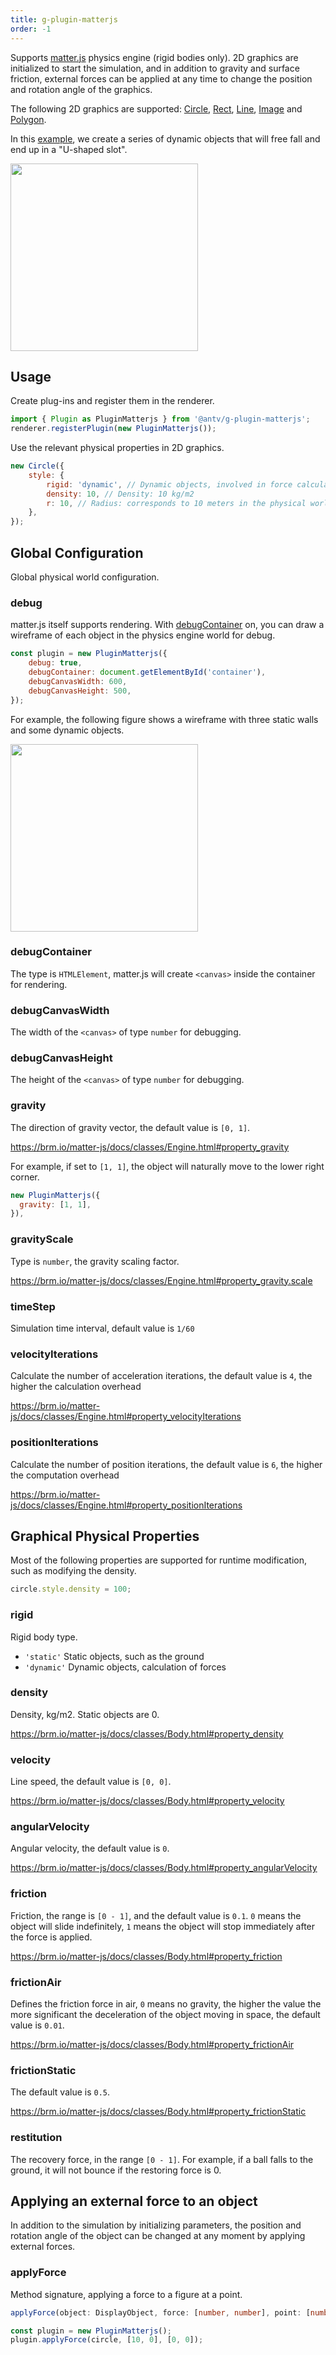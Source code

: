 ```yaml
---
title: g-plugin-matterjs
order: -1
---
```


Supports [matter.js](https://brm.io/matter-js/) physics engine (rigid bodies only). 2D graphics are initialized to start the simulation, and in addition to gravity and surface friction, external forces can be applied at any time to change the position and rotation angle of the graphics.

The following 2D graphics are supported: [Circle](/en/api/basic/circle), [Rect](/en/api/basic/rect), [Line](/en/api/basic/line), [Image](/en/api/basic/image) and [Polygon](/en/api/basic/polygon).

In this [example](/en/examples/plugins#matterjs), we create a series of dynamic objects that will free fall and end up in a "U-shaped slot".

<img src="https://gw.alipayobjects.com/mdn/rms_6ae20b/afts/img/A*Qw5OQLGQy_4AAAAAAAAAAAAAARQnAQ" width="300px">

## Usage

Create plug-ins and register them in the renderer.

```js
import { Plugin as PluginMatterjs } from '@antv/g-plugin-matterjs';
renderer.registerPlugin(new PluginMatterjs());
```

Use the relevant physical properties in 2D graphics.

```js
new Circle({
    style: {
        rigid: 'dynamic', // Dynamic objects, involved in force calculations
        density: 10, // Density: 10 kg/m2
        r: 10, // Radius: corresponds to 10 meters in the physical world
    },
});
```

## Global Configuration

Global physical world configuration.

### debug

matter.js itself supports rendering. With [debugContainer](/en/plugins/matterjs#debugcontainer) on, you can draw a wireframe of each object in the physics engine world for debug.

```js
const plugin = new PluginMatterjs({
    debug: true,
    debugContainer: document.getElementById('container'),
    debugCanvasWidth: 600,
    debugCanvasHeight: 500,
});
```

For example, the following figure shows a wireframe with three static walls and some dynamic objects.

<img src="https://gw.alipayobjects.com/mdn/rms_6ae20b/afts/img/A*Z5XLQ5zRKzkAAAAAAAAAAAAAARQnAQ" width="300px">

### debugContainer

The type is `HTMLElement`, matter.js will create `<canvas>` inside the container for rendering.

### debugCanvasWidth

The width of the `<canvas>` of type `number` for debugging.

### debugCanvasHeight

The height of the `<canvas>` of type `number` for debugging.

### gravity

The direction of gravity vector, the default value is `[0, 1]`.

https://brm.io/matter-js/docs/classes/Engine.html#property_gravity

For example, if set to `[1, 1]`, the object will naturally move to the lower right corner.

```js
new PluginMatterjs({
  gravity: [1, 1],
}),
```

### gravityScale

Type is `number`, the gravity scaling factor.

https://brm.io/matter-js/docs/classes/Engine.html#property_gravity.scale

### timeStep

Simulation time interval, default value is `1/60`

### velocityIterations

Calculate the number of acceleration iterations, the default value is `4`, the higher the calculation overhead

https://brm.io/matter-js/docs/classes/Engine.html#property_velocityIterations

### positionIterations

Calculate the number of position iterations, the default value is `6`, the higher the computation overhead

https://brm.io/matter-js/docs/classes/Engine.html#property_positionIterations

## Graphical Physical Properties

Most of the following properties are supported for runtime modification, such as modifying the density.

```js
circle.style.density = 100;
```

### rigid

Rigid body type.

-   `'static'` Static objects, such as the ground
-   `'dynamic'` Dynamic objects, calculation of forces

<!-- - kinematic -->

### density

Density, kg/m2. Static objects are 0.

https://brm.io/matter-js/docs/classes/Body.html#property_density

### velocity

Line speed, the default value is `[0, 0]`.

https://brm.io/matter-js/docs/classes/Body.html#property_velocity

### angularVelocity

Angular velocity, the default value is `0`.

https://brm.io/matter-js/docs/classes/Body.html#property_angularVelocity

### friction

Friction, the range is `[0 - 1]`, and the default value is `0.1`. `0` means the object will slide indefinitely, `1` means the object will stop immediately after the force is applied.

https://brm.io/matter-js/docs/classes/Body.html#property_friction

### frictionAir

Defines the friction force in air, `0` means no gravity, the higher the value the more significant the deceleration of the object moving in space, the default value is `0.01`.

https://brm.io/matter-js/docs/classes/Body.html#property_frictionAir

### frictionStatic

The default value is `0.5`.

https://brm.io/matter-js/docs/classes/Body.html#property_frictionStatic

### restitution

The recovery force, in the range `[0 - 1]`. For example, if a ball falls to the ground, it will not bounce if the restoring force is 0.

## Applying an external force to an object

In addition to the simulation by initializing parameters, the position and rotation angle of the object can be changed at any moment by applying external forces.

### applyForce

Method signature, applying a force to a figure at a point.

```ts
applyForce(object: DisplayObject, force: [number, number], point: [number, number])
```

```js
const plugin = new PluginMatterjs();
plugin.applyForce(circle, [10, 0], [0, 0]);
```
